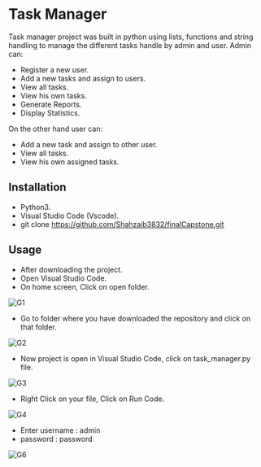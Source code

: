 # Task Manager

   Task manager project was built in python using lists, functions and string handling to manage the different tasks handle by admin and user. 
   Admin can:
   - Register a new user.
   - Add a new tasks and assign to users.
   - View all tasks.
   - View his own tasks.
   - Generate Reports.
   - Display Statistics.

   On the other hand user can:
   - Add a new task and assign to other user.
   - View all tasks.
   - View his own assigned tasks.

## Installation
 -  Python3.
 -  Visual Studio Code (Vscode).
 -  git clone https://github.com/Shahzaib3832/finalCapstone.git

## Usage

- After downloading the project.
- Open Visual Studio Code.
- On home screen, Click on open folder.
  
![G1](https://github.com/Shahzaib3832/finalCapstone/assets/155553989/556dfc11-4fd7-4fbe-becf-0087446e4f3b)

- Go to folder where you have downloaded the repository and click on that folder.

![G2](https://github.com/Shahzaib3832/finalCapstone/assets/155553989/e7db1b58-605a-454f-9004-627a5c7d956b)

- Now project is open in Visual Studio Code, click on task_manager.py file.
  
![G3](https://github.com/Shahzaib3832/finalCapstone/assets/155553989/80362a72-29a4-49f9-98d0-f61e5e96cdb6)


- Right Click on your file, Click on Run Code.
  
![G4](https://github.com/Shahzaib3832/finalCapstone/assets/155553989/bcc883c8-b31c-4de8-b111-6be8ed1c458c)

- Enter username : admin
- password : password
  
![G6](https://github.com/Shahzaib3832/finalCapstone/assets/155553989/60eae5c6-42fd-434f-97db-2183cd5f2f43)
